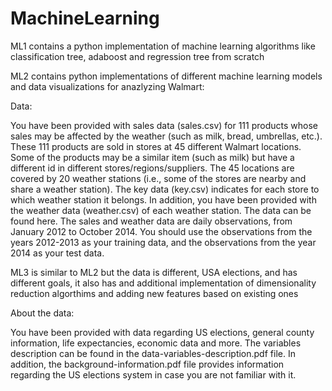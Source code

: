 # MachineLearning
ML1 contains a python implementation of machine learning algorithms like classification tree, adaboost and regression tree from scratch

ML2 contains python implementations of different machine learning models and data visualizations for anazlyzing Walmart:

Data:

You have been provided with sales data (sales.csv) for 111 products whose
sales may be affected by the weather (such as milk, bread, umbrellas, etc.).
These 111 products are sold in stores at 45 different Walmart locations. Some
of the products may be a similar item (such as milk) but have a different id
in different stores/regions/suppliers.
The 45 locations are covered by 20 weather stations (i.e., some of the stores
are nearby and share a weather station). The key data (key.csv) indicates for
each store to which weather station it belongs.
In addition, you have been provided with the weather data (weather.csv) of
each weather station.
The data can be found here.
The sales and weather data are daily observations, from January 2012 to
October 2014.
You should use the observations from the years 2012-2013 as your training
data, and the observations from the year 2014 as your test data.

ML3 is similar to ML2 but the data is different, USA elections, and has different goals, it also has and additional implementation of dimensionality reduction algorthims and adding new features based on existing ones

About the data:

You have been provided with data regarding US elections, general county
information, life expectancies, economic data and more. The variables
description can be found in the data-variables-description.pdf file. In
addition, the background-information.pdf file provides information
regarding the US elections system in case you are not familiar with it.
